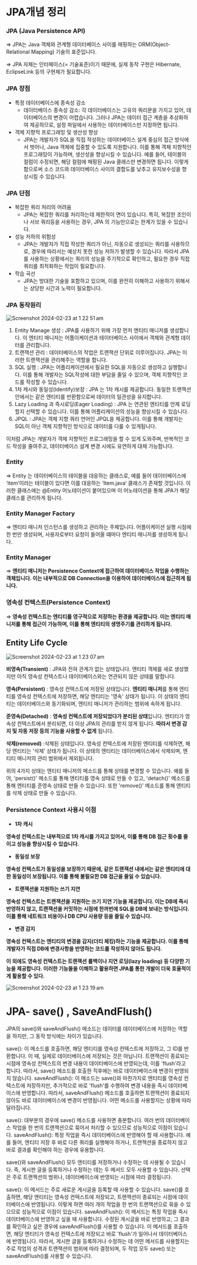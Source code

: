 # JPA개념 정리

### JPA (Java Persistence API)

⇒ JPA는 Java 객체와 관계형 데이터베이스 사이를 매핑하는 ORM(Object-Relational Mapping) 기술의 표준입니다.

⇒ JPA 자체는 인터페이스(= 기술표준)이기 때문에, 실제 동작 구현은 Hibernate, EclipseLink 등의 구현체가 필요합니다.

### JPA 장점

- 특정 데이터베이스에 종속성 감소
    - 데이터베이스 종속성 감소: 각 데이터베이스는 고유의 쿼리문을 가지고 있어, 데이터베이스의 변경이 어렵습니다. 그러나 JPA는 데이터 접근 계층을 추상화하여 제공하므로, 설정 파일에서 사용하는 데이터베이스만 지정하면 됩니다.
- 객체 지향적 프로그래밍 및 생산성 향상
    - JPA는 개발자가 SQL을 직접 작성하는 데이터베이스 설계 중심의 접근 방식에서 벗어나, Java 객체에 집중할 수 있도록 지원합니다. 이를 통해 객체 지향적인 프로그래밍이 가능하며, 생산성을 향상시킬 수 있습니다. 예를 들어, 테이블의 컬럼이 수정되면, 해당 컬럼에 매핑된 Java 클래스만 변경하면 됩니다. 이렇게 함으로써 소스 코드와 데이터베이스 사이의 결합도를 낮추고 유지보수성을 향상시킬 수 있습니다.

### JPA 단점

- 복잡한 쿼리 처리의 어려움
    - JPA는 복잡한 쿼리를 처리하는데 제한적이 면이 있습니다. 특히, 복잡한 조인이나 서브 쿼리등을 사용하는 경우, JPA 의 기능만으로는 한계가 있을 수 있습니다.
- 성능 저하의 위험성
    - JPA는 개발자가 직접 작성한 쿼리가 아닌, 자동으로 생성되는 쿼리를 사용하므로, 경우에 따라서는 예상치 못한 성능 저하가 발생할 수 있습니다. 따라서 JPA를 사용하는 상황에서는 쿼리의 성능을 주기적으로 확인하고, 필요한 경우 직접 쿼리를 최적화하는 작업이 필요합니다.
- 학습 곡선
    - JPA는 방대한 기술을 포함하고 있으며, 이를 완전히 이해하고 사용하기 위해서는 상당한 시간과 노력이 필요합니다.

### JPA 동작원리
![Screenshot 2024-02-23 at 1 22 51 am](https://github.com/henryKyuhyun/Study/assets/118201123/95146210-6597-45ed-980e-42e8aac4d74f)



1. Entity Manage 생성 : JPA를 사용하기 위해 가장 먼저 엔티티 매니저를 생성합니다. 이 엔티티 매니저는 어플이케이션과 테이터베이스 사이에서 객체와 관계형 데이터를 관리합니다.
2. 트랜잭션 관리 : 데이터베이스의 작업은 트랜잭션 단위로 이루어집니다. JPA는 이러한 트랜잭션을 관리해주는 역할을 합니다.
3. SQL 실행 : JPA는 어플리케이션에서 필요한 SQL을 자동으로 생성하고 실행합니다. 이를 통해 개발자는 SQL작성에 대한 부담을 줄일 수 있으며, 객체 지향적인 코드를 작성할 수 있습니다.
4. 1차 캐시와 동일성(Identify)보장 : JPA 는 1차 캐시를 제공합니다. 동일한 트랜잭션 안에서는 같은 엔티티를 반환함으로써 데이터의 일관성을 유지합니다.
5. Lazy Loading 과 즉시로딩(Eager Loading) : JPA 는 연관된 엔티티를 언제 로딩할지 선택할 수 있습니다. 이를 통해 어플리케이션의 성능을 향상시킬 수 있습니다.
6. JPQL : JPA는 객체 지향 쿼리 언어인 JPQL을 제공합니다. 이를 통해 개발자는 SQL이 아닌 객체 지향적인 방식으로 데이터를 다룰 수 있게됩니다. 

이처럼 JPA는 개발자가 객체 지향적인 프로그래밍을 할 수 있게 도와주며, 반복적인 코드 작성을 줄여주고, 데이터베이스 설계  변경 시에도 유연하게 대체 가능합니다.

### Entity

⇒ Entity 는 데이터베이스의 테이블을 대응하는 클래스로, 예를 들어 데이터베이스에 ‘item’이라는 테이블이 있다면 이를 대응하는 ‘Item.java’ 클래스가 존재할 것입니다. 이러한 클래스에는 @Entity 어노테이션이 붙어있으며 이 어노테이션을 통해 JPA가 해당 클래스를 관리하게 됩니다. 

### Entity Manager Factory

⇒ 엔티티 매니저 인스턴스를 생성하고 관리하는 주체입니다. 어플이케이션 실행 시점에 한 번만 생성되며, 사용자로부터 요청이 들어올 떄마다 엔티티 매니저를 생성하게 됩니다.

### **Entity Manager**

⇒ **엔티티 매니저는 Persistence Context에 접근하여 데이터베이스 작업을 수행하는 객체입니다. 이는 내부적으로 DB Connection을 이용하여 데이터베이스에 접근하게 됩니다.**

### **영속성 컨텍스트(Persistence Context)**

⇒ **영속성 컨텍스트는 엔티티를 영구적으로 저장하는 환경을 제공합니다. 이는 엔티티 매니저를 통해 접근이 가능하며, 이를 통해 엔티티의 생명주기를 관리하게 됩니다.**

## Entity Life Cycle

![Screenshot 2024-02-23 at 1 23 07 am](https://github.com/henryKyuhyun/Study/assets/118201123/d4049168-bac9-436b-a6dd-8cacfc589e84)


**비영속(Transient)** : JPA와 전혀 관계가 없는 상태입니다. 엔티티 객체를 새로 생성했지만 아직 영속성 컨텍스트나 데이터베이스와는 연관되지 않은 상태를 말합니다.

**영속(Persistent)** : 영속성 컨텍스트에 저장된 상태입니다. **엔티티 매니저**를 통해 엔티티를 영속성 컨텍스트에 저장하면, 해당 엔티티는 '영속' 상태가 됩니다. 이 상태의 엔티티는 데이터베이스와 동기화되며, 엔티티 매니저가 관리하는 범위에 속하게 됩니다.

**준영속(Detached)** : **영속성 컨텍스트에 저장되었다가 분리된 상태**입니다. 엔티티가 영속성 컨텍스트에서 분리되면, 더 이상 JPA의 관리를 받지 않게 됩니다. **따라서 변경 감지 및 자동 저장 등의 기능을 사용할 수 없게** 됩니다.

**삭제(removed)** :삭제된 상태입니다. 영속성 컨텍스트에 저장된 엔티티를 삭제하면, 해당 엔티티는 '삭제' 상태가 됩니다. 이 상태의 엔티티는 데이터베이스에서 삭제되며, 엔티티 매니저의 관리 범위에서 제외됩니다.

위의 4가지 상태는 엔티티 매니저의 메소드를 통해 상태를 변경할 수 있습니다. 예를 들어, 'persist()' 메소드를 통해 엔티티를 영속 상태로 만들 수 있고, 'detach()' 메소드를 통해 엔티티를 준영속 상태로 만들 수 있습니다. 또한 'remove()' 메소드를 통해 엔티티를 삭제 상태로 만들 수 있습니다.

### Persistence Context 사용시 이점

- **1차 캐시**

**영속성 컨텍스트는 내부적으로 1차 캐시를 가지고 있어서, 이를 통해 DB 접근 횟수를 줄이고 성능을 향상시킬 수 있습니다.**

- **동일성 보장**

**영속성 컨텍스트가 동일성을 보장하기 때문에, 같은 트랜잭션 내에서는 같은 엔티티에 대한 동일성이 보장됩니다. 이를 통해 불필요한 DB 접근을 줄일 수 있습니다.**

- **트랜잭션을 지원하는 쓰기 지연**

**영속성 컨텍스트는 트랜잭션을 지원하는 쓰기 지연 기능을 제공합니다. 이는 DB에 즉시 반영하지 않고, 트랜잭션을 커밋하는 시점에 한꺼번에 SQL을 DB에 보내는 방식입니다. 이를 통해 네트워크 비용이나 DB CPU 사용량 등을 줄일 수 있습니다.**

- **변경 감지**

**영속성 컨텍스트는 엔티티의 변경을 감지(더티 체킹)하는 기능을 제공합니다. 이를 통해 개발자가 직접 DB에 변경사항을 반영하는 코드를 작성하지 않아도 됩니다.**

**이 외에도 영속성 컨텍스트는 트랜잭션 롤백이나 지연 로딩(lazy loading) 등 다양한 기능을 제공합니다. 이러한 기능들을 이해하고 활용하면 JPA를 통한 개발이 더욱 효율적이게 활용할 수 있다.**

![Screenshot 2024-02-23 at 1 23 19 am](https://github.com/henryKyuhyun/Study/assets/118201123/375841d9-63de-435a-9562-0ff90f6578a1)


# JPA- save()  , SaveAndFlush()

JPA의 save()와 saveAndFlush() 메소드는 데이터를 데이터베이스에 저장하는 역할을 하지만, 그 동작 방식에는 차이가 있습니다.

save(): 이 메소드를 호출하면, 해당 엔티티를 영속성 컨텍스트에 저장하고, 그 ID를 반환합니다. 이 때, 실제로 데이터베이스에 저장되는 것은 아닙니다. 트랜잭션이 종료되는 시점에 영속성 컨텍스트의 변경 내용이 데이터베이스에 반영되는데, 이를 'flush'라고 합니다. 따라서, save() 메소드를 호출한 직후에는 바로 데이터베이스에 변경이 반영되지 않습니다.
saveAndFlush(): 이 메소드는 save()와 마찬가지로 엔티티를 영속성 컨텍스트에 저장하지만, 추가적으로 바로 'flush'를 수행하여 변경 내용을 즉시 데이터베이스에 반영합니다. 따라서, saveAndFlush() 메소드를 호출하면 트랜잭션이 종료되지 않아도 바로 데이터베이스에 변경이 반영됩니다.
어떤 메소드를 사용할지는 상황에 따라 달라집니다.

save(): 대부분의 경우에 save() 메소드를 사용하면 충분합니다. 여러 번의 데이터베이스 작업을 한 번의 트랜잭션으로 묶어서 처리할 수 있으므로 성능적으로 이점이 있습니다.
saveAndFlush(): 특정 작업을 즉시 데이터베이스에 반영해야 할 때 사용합니다. 예를 들어, 엔티티 저장 후 바로 다른 쿼리를 실행해야 하거나, 트랜잭션을 종료하지 않고 바로 결과를 확인해야 하는 경우에 유용합니다.

save()와 saveAndFlush() 모두 엔티티를 저장하거나 수정하는 데 사용될 수 있습니다. 즉, 게시판 글을 등록하거나 수정하는 데는 두 메서드 모두 사용할 수 있습니다. 선택은 주로 트랜잭션의 범위나, 데이터베이스에 반영되는 시점에 따라 결정됩니다.

save(): 이 메서드는 주로 새로운 게시글을 등록할 때 사용할 수 있습니다. save()를 호출하면, 해당 엔티티는 영속성 컨텍스트에 저장되고, 트랜잭션이 종료되는 시점에 데이터베이스에 반영됩니다. 이렇게 하면 여러 개의 작업을 한 번의 트랜잭션으로 묶을 수 있으므로 성능적으로 이점이 있습니다.
saveAndFlush(): 이 메서드는 특정 작업을 즉시 데이터베이스에 반영하고 싶을 때 사용합니다. 수정된 게시글을 바로 반영하고, 그 결과를 확인하고 싶은 경우에 saveAndFlush()를 사용할 수 있습니다. 이 메서드를 호출하면, 해당 엔티티가 영속성 컨텍스트에 저장되고 바로 'flush'가 일어나서 데이터베이스에 반영됩니다.
따라서, 게시판 글을 등록하거나 수정하는 데 어떤 메서드를 사용할지는 주로 작업의 성격과 트랜잭션의 범위에 따라 결정되며, 두 작업 모두 save() 또는 saveAndFlush()를 사용할 수 있습니다.
